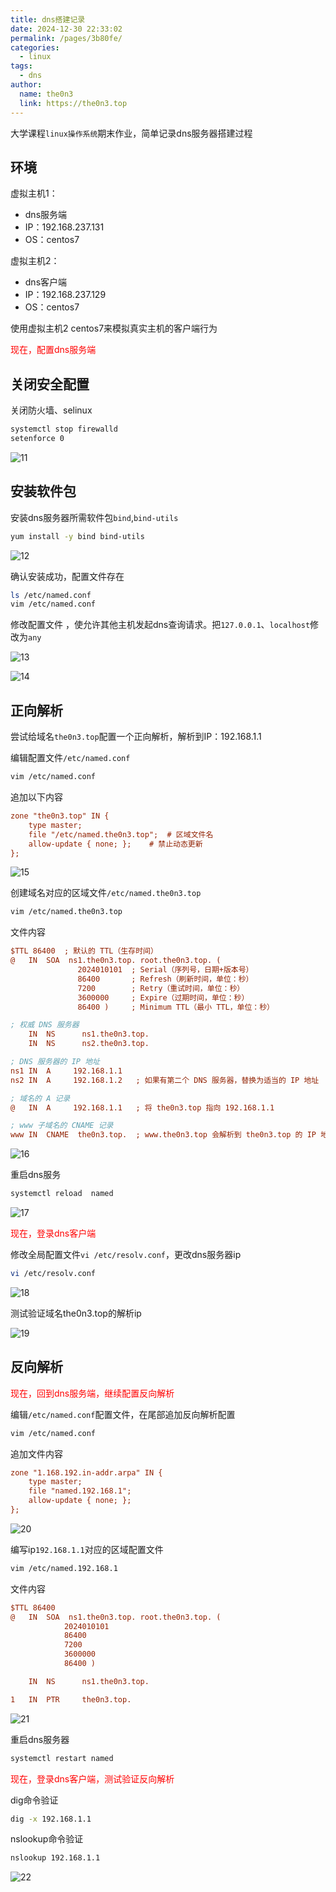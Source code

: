 ```yaml
---
title: dns搭建记录
date: 2024-12-30 22:33:02
permalink: /pages/3b80fe/
categories:
  - linux
tags:
  - dns
author: 
  name: the0n3
  link: https://the0n3.top
---
```


大学课程`linux操作系统`期末作业，简单记录dns服务器搭建过程

<!-- more -->

## 环境

虚拟主机1：

- dns服务端
- IP：192.168.237.131
- OS：centos7

虚拟主机2：

- dns客户端
- IP：192.168.237.129
- OS：centos7

使用虚拟主机2 centos7来模拟真实主机的客户端行为

<p style="color:red;">现在，配置dns服务端</p>

## 关闭安全配置

关闭防火墙、selinux

```bash
systemctl stop firewalld
setenforce 0
```

![11](/medias/dns搭建/11.png)

## 安装软件包

安装dns服务器所需软件包`bind`,`bind-utils`

```bash
yum install -y bind bind-utils
```

![12](/medias/dns搭建/12.png)

确认安装成功，配置文件存在

```bash
ls /etc/named.conf
vim /etc/named.conf
```

修改配置文件 ，使允许其他主机发起dns查询请求。把`127.0.0.1`、`localhost`修改为`any`

![13](/medias/dns搭建/13.png)

![14](/medias/dns搭建/14.png)

## 正向解析

尝试给域名`the0n3.top`配置一个正向解析，解析到IP：192.168.1.1

编辑配置文件`/etc/named.conf`

```bash
vim /etc/named.conf
```

追加以下内容

```ini
zone "the0n3.top" IN {
    type master;
    file "/etc/named.the0n3.top";  # 区域文件名
    allow-update { none; };    # 禁止动态更新
};
```

![15](/medias/dns搭建/15.png)

创建域名对应的区域文件`/etc/named.the0n3.top`

```bash
vim /etc/named.the0n3.top
```

文件内容

```ini
$TTL 86400  ; 默认的 TTL（生存时间）
@   IN  SOA  ns1.the0n3.top. root.the0n3.top. (
               2024010101  ; Serial（序列号，日期+版本号）
               86400       ; Refresh（刷新时间，单位：秒）
               7200        ; Retry（重试时间，单位：秒）
               3600000     ; Expire（过期时间，单位：秒）
               86400 )     ; Minimum TTL（最小 TTL，单位：秒）

; 权威 DNS 服务器
    IN  NS      ns1.the0n3.top.
    IN  NS      ns2.the0n3.top.

; DNS 服务器的 IP 地址
ns1 IN  A     192.168.1.1
ns2 IN  A     192.168.1.2   ; 如果有第二个 DNS 服务器，替换为适当的 IP 地址

; 域名的 A 记录
@   IN  A     192.168.1.1   ; 将 the0n3.top 指向 192.168.1.1

; www 子域名的 CNAME 记录
www IN  CNAME  the0n3.top.  ; www.the0n3.top 会解析到 the0n3.top 的 IP 地址
```

![16](/medias/dns搭建/16.png)

重启dns服务

```bash
systemctl reload  named
```

![17](/medias/dns搭建/17.png)

<p style="color:red;">现在，登录dns客户端</p>

修改全局配置文件`vi /etc/resolv.conf`，更改dns服务器ip

```bash
vi /etc/resolv.conf
```

![18](/medias/dns搭建/18.png)

测试验证域名the0n3.top的解析ip

![19](/medias/dns搭建/19.png)

## 反向解析

<p style="color:red;">现在，回到dns服务端，继续配置反向解析</p>

编辑`/etc/named.conf`配置文件，在尾部追加反向解析配置

```bash
vim /etc/named.conf
```

追加文件内容

```ini
zone "1.168.192.in-addr.arpa" IN {
    type master;
    file "named.192.168.1"; 
    allow-update { none; };
};
```

![20](/medias/dns搭建/20.png)

编写ip`192.168.1.1`对应的区域配置文件

```bash
vim /etc/named.192.168.1
```

文件内容

```ini
$TTL 86400
@   IN  SOA  ns1.the0n3.top. root.the0n3.top. (
            2024010101
            86400      
            7200       
            3600000    
            86400 ) 

    IN  NS      ns1.the0n3.top.

1   IN  PTR     the0n3.top.
```

![21](/medias/dns搭建/21.png)

重启dns服务器

```bash
systemctl restart named
```

<p style="color:red;">现在，登录dns客户端，测试验证反向解析</p>

dig命令验证

```bash
dig -x 192.168.1.1
```

nslookup命令验证

```bash
nslookup 192.168.1.1
```

![22](/medias/dns搭建/22.png)